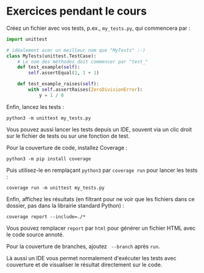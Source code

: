 # Exercices pendant le cours

Créez un fichier avec vos tests, p.ex., `my_tests.py`, qui commencera par :

```python
import unittest

# idéalement avec un meilleur nom que "MyTests" :-)
class MyTests(unittest.TestCase):
    # Le nom des méthodes doit commencer par "test_"
    def test_example(self):
        self.assertEqual(2, 1 + 1)

    def test_example_raises(self):
        with self.assertRaises(ZeroDivisionError):
            y = 1 / 0
```

Enfin, lancez les tests :

    python3 -m unittest my_tests.py

Vous pouvez aussi lancer les tests depuis un IDE, souvent via un clic droit sur le fichier de tests ou sur une fonction de test.


Pour la couverture de code, installez Coverage :

    python3 -m pip install coverage

Puis utilisez-le en remplaçant `python3` par `coverage run` pour lancer les tests :

    coverage run -m unittest my_tests.py

Enfin, affichez les résultats (en filtrant pour ne voir que les fichiers dans ce dossier, pas dans la librairie standard Python) :

    coverage report --include=./*

Vous pouvez remplacer `report` par `html` pour générer un fichier HTML avec le code source annoté.

Pour la couverture de branches, ajoutez ` --branch` après `run`.

Là aussi un IDE vous permet normalement d'exécuter les tests avec couverture et de visualiser le résultat directement sur le code.
